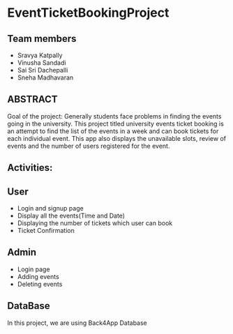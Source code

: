 # EventTicketBookingProject

## Team members
- Sravya Katpally
- Vinusha Sandadi
- Sai Sri Dachepalli
- Sneha Madhavaran


## ABSTRACT
 Goal of the project: Generally students face problems in finding the events going in the university. This project titled university events ticket booking is an attempt to find the list of the events in a week and can book tickets for each individual event. This app also displays the unavailable slots, review of events and the number of users registered for the event.
 
 
## Activities:
## User
- Login and signup page
- Display all the events(Time and Date)
- Displaying the number of tickets which user can book
- Ticket Confirmation

## Admin
- Login page
- Adding events
- Deleting events

 
 ## DataBase
 In this project, we are using Back4App Database
